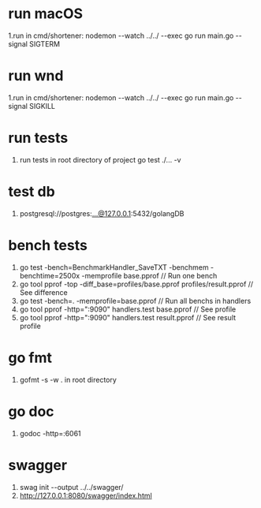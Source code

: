 # run macOS

1.run in cmd/shortener: nodemon --watch ../../ --exec go run main.go --signal SIGTERM

# run wnd

1.run in cmd/shortener: nodemon --watch ../../ --exec go run main.go --signal SIGKILL

# run tests

1. run tests in root directory of project go test ./... -v

# test db

1. postgresql://postgres:...@127.0.0.1:5432/golangDB

# bench tests

1. go test -bench=BenchmarkHandler_SaveTXT -benchmem -benchtime=2500x -memprofile base.pprof // Run one bench
2. go tool pprof -top -diff_base=profiles/base.pprof profiles/result.pprof // See difference
3. go test -bench=. -memprofile=base.pprof // Run all benchs in handlers
4. go tool pprof -http=":9090" handlers.test base.pprof // See profile
5. go tool pprof -http=":9090" handlers.test result.pprof // See result profile

# go fmt

1. gofmt -s -w . in root directory

# go doc

1. godoc -http=:6061

# swagger

1. swag init --output ../../swagger/
2. http://127.0.0.1:8080/swagger/index.html
